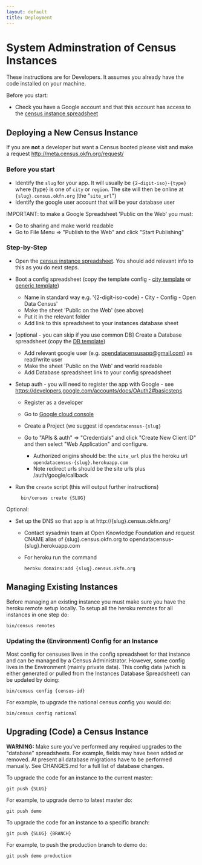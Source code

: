 ```yaml
---
layout: default
title: Deployment
---
```


# System Adminstration of Census Instances

These instructions are for Developers. It assumes you already have the code
installed on your machine.

Before you start:

* Check you have a Google account and that this account has access to the
  [census instance spreadsheet][instance]

## Deploying a New Census Instance

If you are **not** a developer but want a Census booted please visit and make a
request <http://meta.census.okfn.org/request/>

[config]: https://docs.google.com/a/okfn.org/spreadsheet/ccc?key=0AqR8dXc6Ji4JdG5FYWF5M0o1cHBvQkZLTUdOYWtlNmc
[db]: https://docs.google.com/a/okfn.org/spreadsheet/ccc?key=0AqR8dXc6Ji4JdFgwSjlabk0wY3NfT2owbktCME5MY2c
[instance]: https://docs.google.com/a/okfn.org/spreadsheet/ccc?key=0AqR8dXc6Ji4JdHZoLXhLMjNVNjVPQzVlaU0tSjNUYlE#gid=0
[city-config]: https://docs.google.com/a/okfn.org/spreadsheet/ccc?key=0AqR8dXc6Ji4JdE16XzdsOFgtWGpGVVJ3YVRIQW1jZkE&usp=drive_web

### Before you start

* Identify the `slug` for your app. It will usually be `{2-digit-iso}-{type}`
  where {type} is one of `city` or `region`. The site will then be online at
  `{slug}.census.okfn.org` (the "`site_url`")
* Identify the google user account that will be your database user

IMPORTANT: to make a Google Spreadsheet 'Public on the Web' you must:

* Go to sharing and make world readable
* Go to File Menu => "Publish to the Web" and click "Start Publishing"

### Step-by-Step

* Open the [census instance spreadsheet][instance]. You should add relevant
  info to this as you do next steps.

* Boot a config spreadsheet (copy the template config - [city template][city-config] or [generic template][config])

  * Name in standard way e.g. '{2-digit-iso-code} - City - Config - Open Data Census'
  * Make the sheet 'Public on the Web' (see above)
  * Put it in the relevant folder
  * Add link to this spreadsheet to your instances database sheet

* [optional - you can skip if you use common DB] Create a Database spreadsheet (copy the [DB template][db])

  * Add relevant google user (e.g. opendatacensusapp@gmail.com) as read/write user
  * Make the sheet 'Public on the Web' and world readable
  * Add Database spreadsheet link to your config spreadsheet

* Setup auth - you will need to register the app with Google - see
   https://developers.google.com/accounts/docs/OAuth2#basicsteps

  * Register as a developer
  * Go to [Google cloud console](https://cloud.google.com/console)
  * Create a Project (we suggest id `opendatacensus-{slug}`
  * Go to "APIs & auth" => "Credentials" and click "Create New Client ID" and
    then select "Web Application" and configure.

    * Authorized origins should be: the `site_url` plus the heroku url `opendatacensus-{slug}.herokuapp.com`
    * Note redirect urls should be the site urls plus /auth/google/callback

* Run the `create` script (this will output further instructions)

        bin/census create {SLUG}

Optional:

* Set up the DNS so that app is at http://{slug}.census.okfn.org/

   * Contact sysadmin team at Open Knowledge Foundation and request CNAME alias
     of {slug}.census.okfn.org to opendatacensus-{slug}.herokuapp.com
   * For heroku run the command

     `heroku domains:add {slug}.census.okfn.org`

## Managing Existing Instances

Before managing an existing instance you must make sure you have the heroku
remote setup locally. To setup all the heroku remotes for all instances in one
step do:

    bin/census remotes

### Updating the (Environment) Config for an Instance

Most config for censuses lives in the config spreadsheet for that instance and
can be managed by a Census Administrator. However, some config lives in the
Environment (mainly private data). This config data (which is either generated
or pulled from the Instances Database Spreadsheet) can be updated by doing:

    bin/census config {census-id}

For example, to upgrade the national census config you would do:

    bin/census config national

## Upgrading (Code) a Census Instance

**WARNING:** Make sure you've performed any required upgrades to the "database"
spreadsheets. For example, fields may have been added or removed. At present
all database migrations have to be performed manually. See CHANGES.md for a
full list of database changes.

To upgrade the code for an instance to the current master:

    git push {SLUG}

For example, to upgrade demo to latest master do:

    git push demo

To upgrade the code for an instance to a specific branch:

    git push {SLUG} {BRANCH}

For example, to push the production branch to demo do:

    git push demo production

